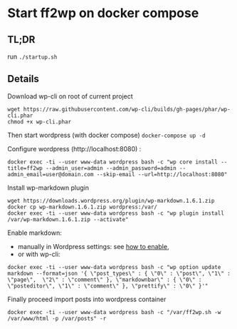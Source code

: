 # Start ff2wp on docker compose

## TL;DR

run `./startup.sh`

## Details

Download wp-cli on root of current project

```
wget https://raw.githubusercontent.com/wp-cli/builds/gh-pages/phar/wp-cli.phar
chmod +x wp-cli.phar
```

Then start wordpress (with docker compose) `docker-compose up -d`

Configure wordpress (http://localhost:8080) :

```
docker exec -ti --user www-data wordpress bash -c "wp core install --title=ff2wp --admin_user=admin --admin_password=admin --admin_email=user@domain.com --skip-email --url=http://localhost:8080"
```

Install wp-markdown plugin

```
wget https://downloads.wordpress.org/plugin/wp-markdown.1.6.1.zip
docker cp wp-markdown.1.6.1.zip wordpress:/var/
docker exec -ti --user www-data wordpress bash -c "wp plugin install /var/wp-markdown.1.6.1.zip --activate"
```

Enable markdown:
- manually in Wordpress settings: see [how to enable](https://en.support.wordpress.com/wordpress-editor/blocks/markdown-block/#enabling-markdown),
- or with wp-cli:
```
docker exec -ti --user www-data wordpress bash -c "wp option update markdown --format=json '{ \"post_types\" : { \"0\" : \"post\", \"1\" : \"page\",  \"2\" : \"comment\" }, \"markdownbar\" : { \"0\" : \"posteditor\", \"1\" : \"comment\" }, \"prettify\" : \"0\" }'"
```

Finally proceed import posts into wordpress container

```
docker exec -ti --user www-data wordpress bash -c "/var/ff2wp.sh -w /var/www/html -p /var/posts" -r
```

